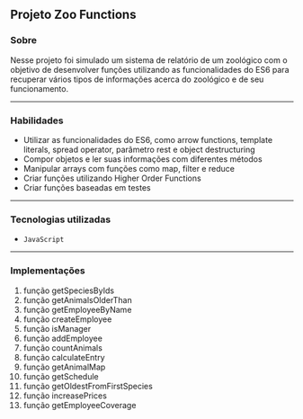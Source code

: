 ## Projeto Zoo Functions

### Sobre

Nesse projeto foi simulado um sistema de relatório de um zoológico com o objetivo de desenvolver funções utilizando as funcionalidades do ES6 para recuperar vários tipos de informações acerca do zoológico e de seu funcionamento.

---

### Habilidades

- Utilizar as funcionalidades do ES6, como arrow functions, template literals, spread operator, parâmetro rest e object destructuring
- Compor objetos e ler suas informações com diferentes métodos
- Manipular arrays com funções como map, filter e reduce
- Criar funções utilizando Higher Order Functions
- Criar funções baseadas em testes

---

### Tecnologias utilizadas

- `JavaScript`

---

### Implementações

1. função getSpeciesByIds
2. função getAnimalsOlderThan
3. função getEmployeeByName
4. função createEmployee
5. função isManager
6. função addEmployee
7. função countAnimals
8. função calculateEntry
9. função getAnimalMap
10. função getSchedule
11. função getOldestFromFirstSpecies
12. função increasePrices
13. função getEmployeeCoverage
